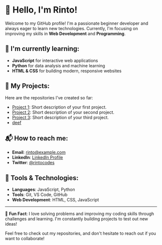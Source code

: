 # 👋 Hello, I'm Rinto! 

Welcome to my GitHub profile! I'm a passionate beginner developer and always eager to learn new technologies. Currently, I'm focusing on improving my skills in **Web Development** and **Programming**.

## 🌱 I'm currently learning:
- **JavaScript** for interactive web applications
- **Python** for data analysis and machine learning
- **HTML & CSS** for building modern, responsive websites

## 💼 My Projects:
Here are the repositories I've created so far:
- [Project 1](https://github.com/rintocodes/repository1): Short description of your first project.
- [Project 2](https://github.com/rintocodes/repository2): Short description of your second project.
- [Project 3](https://github.com/rintocodes/repository3): Short description of your third project.
- [deef](https://github.com/rintocodes/repository3)

## 📬 How to reach me:
- **Email**: rinto@example.com
- **LinkedIn**: [LinkedIn Profile](https://www.linkedin.com/in/rintocodes/)
- **Twitter**: [@rintocodes](https://twitter.com/rintocodes)

## 🔧 Tools & Technologies:
- **Languages**: JavaScript, Python
- **Tools**: Git, VS Code, GitHub
- **Web Development**: HTML, CSS, JavaScript

---

🌱 **Fun Fact**: I love solving problems and improving my coding skills through challenges and learning. I'm constantly building projects to test out new ideas!

Feel free to check out my repositories, and don't hesitate to reach out if you want to collaborate!
